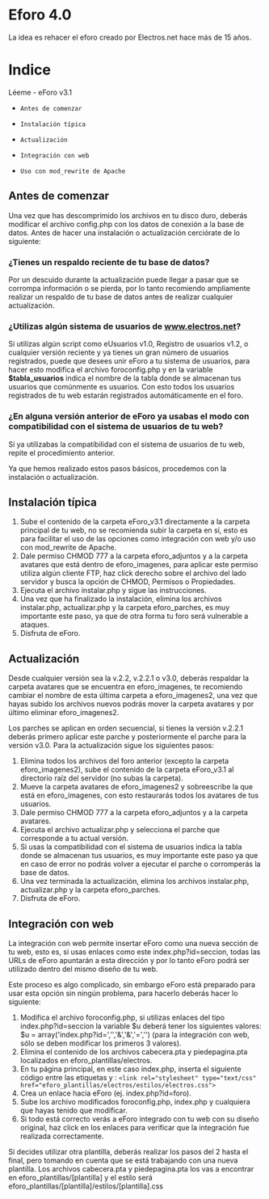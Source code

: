 # Eforo 4.0
La idea es rehacer el eforo creado por Electros.net hace más de 15 años.


# Indice
Léeme - eForo v3.1

*     Antes de comenzar
*     Instalación típica
*     Actualización
*     Integración con web
*     Uso con mod_rewrite de Apache

##     Antes de comenzar

Una vez que has descomprimido los archivos en tu disco duro, deberás modificar el archivo config.php con los datos de conexión a la base de datos. Antes de hacer una instalación o actualización cerciórate de lo siguiente:

###     ¿Tienes un respaldo reciente de tu base de datos?

Por un descuido durante la actualización puede llegar a pasar que se corrompa información o se pierda, por lo tanto recomiendo ampliamente realizar un respaldo de tu base de datos antes de realizar cualquier actualización.

### ¿Utilizas algún sistema de usuarios de www.electros.net?

Si utilizas algún script como eUsuarios v1.0, Registro de usuarios v1.2, o cualquier versión reciente y ya tienes un gran número de usuarios registrados, puede que desees unir eForo a tu sistema de usuarios, para hacer esto modifica el archivo foroconfig.php y en la variable **$tabla_usuarios** indica el nombre de la tabla donde se almacenan tus usuarios que comúnmente es usuarios. Con esto todos los usuarios registrados de tu web estarán registrados automáticamente en el foro.

### ¿En alguna versión anterior de eForo ya usabas el modo con compatibilidad con el sistema de usuarios de tu web?

Si ya utilizabas la compatibilidad con el sistema de usuarios de tu web, repite el procedimiento anterior.

Ya que hemos realizado estos pasos básicos, procedemos con la instalación o actualización.
##   Instalación típica
1. Sube el contenido de la carpeta eForo_v3.1 directamente a la carpeta principal de tu web, no se recomienda subir la carpeta en sí, esto es para facilitar el uso de las opciones como integración con web y/o uso con mod_rewrite de Apache.
1. Dale permiso CHMOD 777 a la carpeta eforo_adjuntos y a la carpeta avatares que está dentro de eforo_imagenes, para aplicar este permiso utiliza algún cliente FTP, haz click derecho sobre el archivo del lado servidor y busca la opción de CHMOD, Permisos o Propiedades.
1. Ejecuta el archivo instalar.php y sigue las instrucciones.
1. Una vez que ha finalizado la instalación, elimina los archivos instalar.php, actualizar.php y la carpeta eforo_parches, es muy importante este paso, ya que de otra forma tu foro será vulnerable a ataques.
1. Disfruta de eForo.

##    Actualización

Desde cualquier versión sea la v.2.2, v.2.2.1 o v3.0, deberás respaldar la carpeta avatares que se encuentra en eforo_imagenes, te recomiendo cambiar el nombre de esta última carpeta a eforo_imagenes2, una vez que hayas subido los archivos nuevos podrás mover la carpeta avatares y por último eliminar eforo_imagenes2.

Los parches se aplican en orden secuencial, si tienes la versión v.2.2.1 deberás primero aplicar este parche y posteriormente el parche para la versión v3.0. Para la actualización sigue los siguientes pasos:

1. Elimina todos los archivos del foro anterior (excepto la carpeta eforo_imagenes2), sube el contenido de la carpeta eForo_v3.1 al directorio raíz del servidor (no subas la carpeta).
1. Mueve la carpeta avatares de eforo_imagenes2 y sobreescribe la que está en eforo_imagenes, con esto restaurarás todos los avatares de tus usuarios.
1. Dale permiso CHMOD 777 a la carpeta eforo_adjuntos y a la carpeta avatares.
1. Ejecuta el archivo actualizar.php y selecciona el parche que corresponde a tu actual versión.
1. Si usas la compatibilidad con el sistema de usuarios indica la tabla donde se almacenan tus usuarios, es muy importante este paso ya que en caso de error no podrás volver a ejecutar el parche o corromperás la base de datos.
1. Una vez terminada la actualización, elimina los archivos instalar.php, actualizar.php y la carpeta eforo_parches.
1. Disfruta de eForo.

##    Integración con web

La integración con web permite insertar eForo como una nueva sección de tu web, esto es, si usas enlaces como este index.php?id=seccion, todas las URLs de eForo apuntarán a esta dirección y por lo tanto eForo podrá ser utilizado dentro del mismo diseño de tu web.

Este proceso es algo complicado, sin embargo eForo está preparado para usar esta opción sin ningún problema, para hacerlo deberás hacer lo siguiente:

1. Modifica el archivo foroconfig.php, si utilizas enlaces del tipo index.php?id=seccion la variable $u deberá tener los siguientes valores: $u = array('index.php?id=','','&','&','=','') (para la integración con web, sólo se deben modificar los primeros 3 valores).
1. Elimina el contenido de los archivos cabecera.pta y piedepagina.pta localizados en eforo_plantillas/electros.
1. En tu página principal, en este caso index.php, inserta el siguiente código entre las etiquetas <head> y </head>:
`<link rel="stylesheet" type="text/css" href="eforo_plantillas/electros/estilos/electros.css">`
1. Crea un enlace hacia eForo (ej. index.php?id=foro).
1. Sube los archivo modificados foroconfig.php, index.php y cualquiera que hayas tenido que modificar.
1. Si todo está correcto verás a eForo integrado con tu web con su diseño original, haz click en los enlaces para verificar que la integración fue realizada correctamente.

Si decides utilizar otra plantilla, deberás realizar los pasos del 2 hasta el final, pero tomando en cuenta que se está trabajando con una nueva plantilla. Los archivos cabecera.pta y piedepagina.pta los vas a encontrar en eforo_plantillas/[plantilla] y el estilo será eforo_plantillas/[plantilla]/estilos/[plantilla].css
